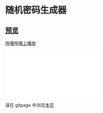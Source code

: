 # 随机密码生成器

## [预览](src/index.html)

[哔哩哔哩上播放](https://www.bilibili.com/video/BV183411w794?share_source=copy_web)

<iframe src="//player.bilibili.com/player.html?aid=512903469&bvid=BV183411w794&cid=761342654&page=1" scrolling="no" border="0" frameborder="no" framespacing="0" allowfullscreen="true"> </iframe>

请在 gitpage 中浏览[本页](https://mekefly.github.io/quick-style/password-generate)
